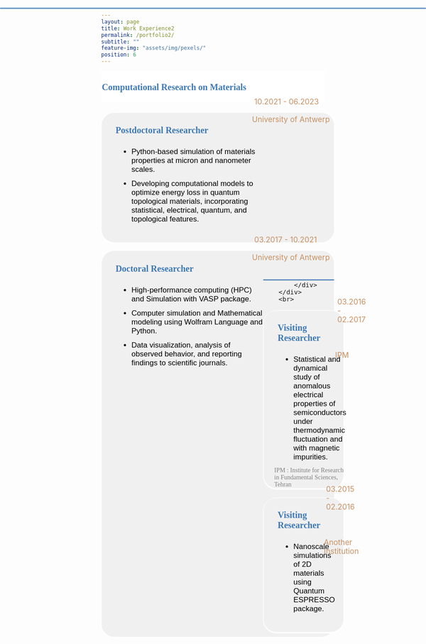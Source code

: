 ```yaml
---
layout: page
title: Work Experience2
permalink: /portfolio2/
subtitle: ""
feature-img: "assets/img/pexels/"
position: 6
---
```


<style>
    /* Style for the section titles */
    /* Add this to your existing styles.css file */

.textbox {
    display: flex;
    justify-content: space-between;
    background-color: white;
    line-height: 40px;
    margin-bottom: 5px;
}

.title-container {
    margin-left: -0.4em;
    margin-top: -0.3em;
    display: flex;
    align-items: center;
    margin-bottom: -5px;
}

.title-container i {
    margin-top: -15px;
    margin-right: 5px;
    font-size: 25px;
    color: rgba(62, 121, 180,.5);
}

.title-container p {
    font-weight: bold;
    font-family: 'Garamond';
    font-size: 20px;
    color: rgba(62, 121, 180, 1);
    margin-left:.1em;
}

.textbox2 {
    display: flex;
    justify-content: space-between;
    align-items: start;
    background-color: #f0f0f0;
    border: 1px solid white;
    border-radius: 30px;
    padding: 10px;
    margin: 0;
    box-shadow: 0 2px 2px white;
    width: 100%;
}

.main-content {
    flex: 1;
    display: flex;
    flex-direction: column;
    align-items: flex-start;
}

.main-content p {
    font-weight: bold;
    font-family: 'Garamond';
    font-size: 20px;
    color: rgba(62, 121, 180, 1);
    margin-left: 1em;
    margin-top: 27px;
    margin-bottom: -10px;
}

.main-content ul {
    font-size: 17px;
    font-family: 'Avenir Next LT Pro Regular', sans-serif;
    margin-left: 1.2em;
    color: black;
    margin-top: 20px;
    margin-bottom: 20px;
}

.main-content ul li {
    font-family: 'Avenir Next LT Pro Regular', sans-serif;
    margin-left: 8px;
    margin-top: 12px;
    margin-bottom: 12px;
}

.gradient-line::before {
    content: '';
    position: absolute;
    top: 54px;
    left: 0px;
    width: 100%;
    height: 3px;
    background: rgba(62, 121, 180,.5);
    border-radius: 10px;
}

.additional-column {
    display: flex;
    flex-direction: column;
    justify-content: center;
    align-items: flex-start;
    padding: 0;
    font-size: 17px;
    width: 160px;
    border-radius: 20px;
    margin-right: -10px;
    position: relative;
}

.additional-column span.date {
    color: rgba(200, 144, 98, 1);
    margin-top: -25px;
    padding-right: -10px;
    margin-left: -20px;
    position: relative;
    top: -20px;
}

.additional-column span.location {
    color: rgba(200, 144, 98, 1);
    margin-left: -25px;
    padding-bottom: 17px;
    padding-right: -10px;
    margin-top: 10px;
    position: relative;
    top: -10px;
}

@media only screen and (max-width: 600px) {
   .textbox2 {
        flex-direction: column;
        align-items: flex-start;
    }

   .main-content p {
        font-size: 16px;
        margin-left: 0;
    }

   .main-content ul {
        margin-left: 1em;
    }

   .additional-column {
        width: 100%;
        height: auto;
        margin-top: 10px;
    }

   .additional-column p,.additional-column span {
        position: static;
        margin-top: 5px;
    }
}

</style>

<body>
    <section>
        <div class="textbox">
            <div class="title-container">
                <i class="fa fa-briefcase"></i>
                <p>Computational Research on Materials</p>
            </div>
        </div>
        <br>
        <div class="textbox2">
            <div class="main-content">
                <div style="margin-left: 0.1em; margin-top: -0.6em; margin-bottom: 0.1em; display: flex; align-items: center; margin-bottom: 5px;">
                    <p>Postdoctoral Researcher</p>
                </div>
                <ul>
                    <li>Python-based simulation of materials properties at micron and nanometer scales.</li>
                    <li>Developing computational models to optimize energy loss in quantum topological materials, incorporating statistical, electrical, quantum, and topological features.</li>
                </ul>
                <div class="gradient-line"></div>
            </div>
            <div class="additional-column">
                <span class="date">10.2021 - 06.2023</span>
                <span class="location">University of Antwerp</span>
            </div>
        </div>
        <br>

<div class="textbox2">
            <div class="main-content">
                <div style="margin-left: 0.1em; margin-top: -0.6em; margin-bottom: 0.1em; display: flex; align-items: center; margin-bottom: 5px;">
                    <p>Doctoral Researcher</p>
                </div>
                <ul>
                    <li>High-performance computing (HPC) and Simulation with VASP package.</li>
                    <li>Computer simulation and Mathematical modeling using Wolfram Language and Python.</li>
                    <li>Data visualization, analysis of observed behavior, and reporting findings to scientific journals.</li>
                </ul>
                <div class="gradient-line"></div>
            </div>
            <div class="additional-column">
                <!-- <span class="date" style="margin-top: -70px;">03.2017 - 10.2021</span> -->
                <span class="date" >03.2017 - 10.2021</span>
                <!-- <span class="location" style="margin-top: px;">University of Antwerp</span> -->
                <span class="location">University of Antwerp</span>

            </div>
        </div>
        <br>

<div class="textbox2">
            <div class="main-content">
                <div style="margin-left: 0.1em; margin-top: -0.6em; margin-bottom: 0.1em; display: flex; align-items: center; margin-bottom: 5px;">
                    <p>Visiting Researcher</p>
                </div>
                <ul>
                    <li>Statistical and dynamical study of anomalous electrical properties of semiconductors under thermodynamic fluctuation and with magnetic impurities.</li>
                </ul>
                <p style="font-family: 'Avenir Next LT Pro'; font-weight: normal; font-size: 14px; color: gray; margin-top: -20px;">IPM : Institute for Research in Fundamental Sciences, Tehran</p>
                <div class="gradient-line"></div>
            </div>
            <div class="additional-column">
                <span class="date" style="margin-top: -20px;">03.2016 - 02.2017</span>
                <span class="location" style="margin-top: 50px;">IPM</span>
            </div>
        </div>
        <br>

<div class="textbox2">
            <div class="main-content">
                <div style="margin-left: 0.1em; margin-top: -0.6em; margin-bottom: 0.1em; display: flex; align-items: center; margin-bottom: 5px;">
                    <p>Visiting Researcher</p>
                </div>
                <ul>
                    <li>Nanoscale simulations of 2D materials using Quantum ESPRESSO package.</li>
                </ul>
                <div class="gradient-line"></div>
            </div>
            <div class="additional-column">
                <span class="date" style="margin-top: -20px;">03.2015 - 02.2016</span>
                <span class="location" style="margin-top: 50px;">Another Institution</span>
            </div>
        </div>
    </section>
</body>
